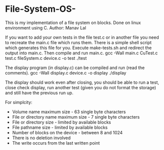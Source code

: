 # File-System-OS-
This is my implementation of a file system on blocks. Done on linux environment using C.
Author: Manav Lal

If you want to add your own tests in the file test.c or in another file you need to recreate the main.c file
which runs them. There is a simple shell script which generates this file for you. Execute make-tests.sh
and redirect the output into main.c. Then compile and run main.c.
gcc -Wall main.c CuTest.c test.c fileSystem.c device.c -o test
./test

The display program (in display.c) can be compiled and run (read the comments).
gcc -Wall display.c device.c -o display
./display

The display should work even after closing, you should be able to run a test, close check display, run another test (given you do not format the storage) and still have the previous run up.

For simplcity: 
- Volume name maximum size - 63 single byte characters
- File or directory name maximum size - 7 single byte characters
- File or directory size - limited by available blocks
- File pathname size - limited by available blocks
- Number of blocks on the device - between 8 and 1024
- There is no deletion involved
- The write occurs from the last written point

